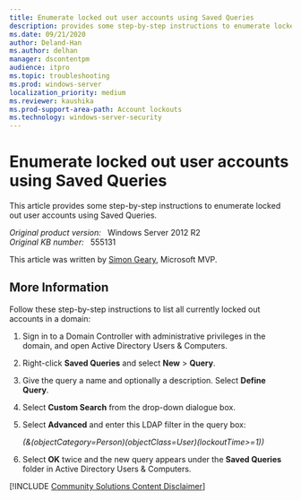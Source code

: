 ```yaml
---
title: Enumerate locked out user accounts using Saved Queries
description: provides some step-by-step instructions to enumerate locked out user accounts using Saved Queries
ms.date: 09/21/2020
author: Deland-Han
ms.author: delhan 
manager: dscontentpm
audience: itpro
ms.topic: troubleshooting
ms.prod: windows-server
localization_priority: medium
ms.reviewer: kaushika
ms.prod-support-area-path: Account lockouts
ms.technology: windows-server-security
---
```

# Enumerate locked out user accounts using Saved Queries

This article provides some step-by-step instructions to enumerate locked out user accounts using Saved Queries.

_Original product version:_ &nbsp; Windows Server 2012 R2  
_Original KB number:_ &nbsp; 555131

This article was written by [Simon Geary](https://social.msdn.microsoft.com/profile/simon%20geary/), Microsoft MVP.

## More Information

Follow these step-by-step instructions to list all currently locked out accounts in a domain:

1. Sign in to a Domain Controller with administrative privileges in the domain, and open Active Directory Users & Computers.
2. Right-click **Saved Queries** and select **New** > **Query**.
3. Give the query a name and optionally a description. Select **Define Query**.
4. Select **Custom Search** from the drop-down dialogue box.
5. Select **Advanced** and enter this LDAP filter in the query box:

    *(&(objectCategory=Person)(objectClass=User)(lockoutTime>=1))*

6. Select **OK** twice and the new query appears under the **Saved Queries** folder in Active Directory Users & Computers.

[!INCLUDE [Community Solutions Content Disclaimer](../../includes/community-solutions-content-disclaimer.md)]
